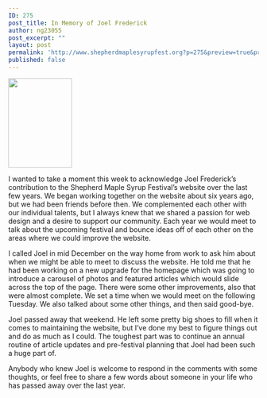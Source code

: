 ```yaml
---
ID: 275
post_title: In Memory of Joel Frederick
author: ng23055
post_excerpt: ""
layout: post
permalink: 'http://www.shepherdmaplesyrupfest.org?p=275&preview=true&preview_id=275'
published: false
---
```

<p id="h.x2rfnxxp7wld"><span style="overflow:hidden;display:inline-block;margin:0;border:0 solid #000000;transform:rotate(0.00rad) translateZ(0px);-webkit-transform:rotate(0.00rad) translateZ(0px);width:128px;height:180px;"><img style="width:128px;height:180px;margin-left:0;margin-top:0;transform:rotate(0.00rad) translateZ(0px);-webkit-transform:rotate(0.00rad) translateZ(0px);" title="" src="http://shepherdmaplesyrupfest.files.wordpress.com/2016/04/in-memory-of-joel-frederick.jpg" alt="" /></span></p>

I wanted to take a moment this week to acknowledge Joel Frederick’s contribution to the Shepherd Maple Syrup Festival’s website over the last few years. We began working together on the website about six years ago, but we had been friends before then. We complemented each other with our individual talents, but I always knew that we shared a passion for web design and a desire to support our community. Each year we would meet to talk about the upcoming festival and bounce ideas off of each other on the areas where we could improve the website.<!--more-->

I called Joel in mid December on the way home from work to ask him about when we might be able to meet to discuss the website. He told me that he had been working on a new upgrade for the homepage which was going to introduce a carousel of photos and featured articles which would slide across the top of the page. There were some other improvements, also that were almost complete. We set a time when we would meet on the following Tuesday. We also talked about some other things, and then said good-bye.

Joel passed away that weekend. He left some pretty big shoes to fill when it comes to maintaining the website, but I’ve done my best to figure things out and do as much as I could. The toughest part was to continue an annual routine of article updates and pre-festival planning that Joel had been such a huge part of.

Anybody who knew Joel is welcome to respond in the comments with some thoughts, or feel free to share a few words about someone in your life who has passed away over the last year.